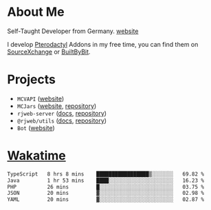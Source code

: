 # About Me

Self-Taught Developer from Germany. [website](https://rjansen.dev)

I develop [Pterodactyl](https://pterodactyl.io) Addons in my free time, you can find
them on [SourceXchange](https://www.sourcexchange.net/teams/356/profile) or [BuiltByBit](https://builtbybit.com/search/3078009).

# Projects

- `MCVAPI` ([website](https://versions.mcjars.app))
- `MCJars` ([website](https://mcjars.app), [repository](https://github.com/0x7d8/mcjar))
- `rjweb-server` ([docs](https://server.rjweb.dev), [repository](https://github.com/0x7d8/NPM_WEB-SERVER))
- `@rjweb/utils` ([docs](https://utils.rjweb.dev), [repository](https://github.com/0x7d8/rjweb-utils))
- `Bot` ([website](https://bot.rjns.dev))

# [Wakatime](https://wakatime.com/@0x7d8)

<!--START_SECTION:waka-->

```txt
TypeScript   8 hrs 8 mins    █████████████████▒░░░░░░░   69.82 %
Java         1 hr 53 mins    ████░░░░░░░░░░░░░░░░░░░░░   16.23 %
PHP          26 mins         █░░░░░░░░░░░░░░░░░░░░░░░░   03.75 %
JSON         20 mins         ▓░░░░░░░░░░░░░░░░░░░░░░░░   02.98 %
YAML         20 mins         ▓░░░░░░░░░░░░░░░░░░░░░░░░   02.87 %
```

<!--END_SECTION:waka-->
